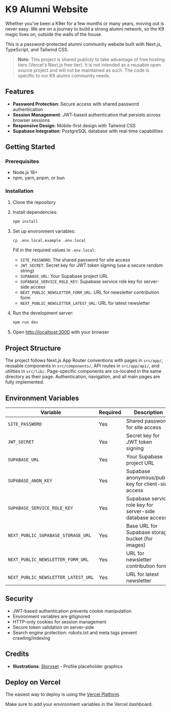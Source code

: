 # K9 Alumni Website

Whether you've been a K9er for a few months or many years, moving out is never easy. We are on a journey to build a strong alumni network, so the K9 magic lives on, outside the walls of the house.

This is a password-protected alumni community website built with Next.js, TypeScript, and Tailwind CSS.

> **Note**: This project is shared publicly to take advantage of free hosting tiers (Vercel's Next.js free tier). It is not intended as a reusable open source project and will not be maintained as such. The code is specific to our K9 alumni community needs.

## Features

- **Password Protection**: Secure access with shared password authentication
- **Session Management**: JWT-based authentication that persists across browser sessions
- **Responsive Design**: Mobile-first design with Tailwind CSS
- **Supabase Integration**: PostgreSQL database with real-time capabilities

## Getting Started

### Prerequisites

- Node.js 18+ 
- npm, yarn, pnpm, or bun

### Installation

1. Clone the repository
2. Install dependencies:
   ```bash
   npm install
   ```

3. Set up environment variables:
   ```bash
   cp .env.local.example .env.local
   ```
   
   Fill in the required values in `.env.local`:
   - `SITE_PASSWORD`: The shared password for site access
   - `JWT_SECRET`: Secret key for JWT token signing (use a secure random string)
   - `SUPABASE_URL`: Your Supabase project URL
   - `SUPABASE_SERVICE_ROLE_KEY`: Supabase service role key for server-side access
   - `NEXT_PUBLIC_NEWSLETTER_FORM_URL`: URL for newsletter contribution form
   - `NEXT_PUBLIC_NEWSLETTER_LATEST_URL`: URL for latest newsletter

4. Run the development server:
   ```bash
   npm run dev
   ```

5. Open [http://localhost:3000](http://localhost:3000) with your browser

## Project Structure

The project follows Next.js App Router conventions with pages in `src/app/`, reusable components in `src/components/`, API routes in `src/app/api/`, and utilities in `src/lib/`. Page-specific components are co-located in the same directory as their page. Authentication, navigation, and all main pages are fully implemented.

## Environment Variables

| Variable | Required | Description |
|----------|----------|-------------|
| `SITE_PASSWORD` | Yes | Shared password for site access |
| `JWT_SECRET` | Yes | Secret key for JWT token signing |
| `SUPABASE_URL` | Yes | Your Supabase project URL |
| `SUPABASE_ANON_KEY` | Yes | Supabase anonymous/public key for client-side access |
| `SUPABASE_SERVICE_ROLE_KEY` | Yes | Supabase service role key for server-side database access |
| `NEXT_PUBLIC_SUPABASE_STORAGE_URL` | Yes | Base URL for Supabase storage bucket (for images) |
| `NEXT_PUBLIC_NEWSLETTER_FORM_URL` | Yes | URL for newsletter contribution form |
| `NEXT_PUBLIC_NEWSLETTER_LATEST_URL` | Yes | URL for latest newsletter |

## Security

- JWT-based authentication prevents cookie manipulation
- Environment variables are gitignored
- HTTP-only cookies for session management
- Secure token validation on server-side
- Search engine protection: robots.txt and meta tags prevent crawling/indexing

## Credits

- **Illustrations**: [Storyset](https://storyset.com) - Profile placeholder graphics

## Deploy on Vercel

The easiest way to deploy is using the [Vercel Platform](https://vercel.com/new?utm_medium=default-template&filter=next.js&utm_source=create-next-app&utm_campaign=create-next-app-readme).

Make sure to add your environment variables in the Vercel dashboard.